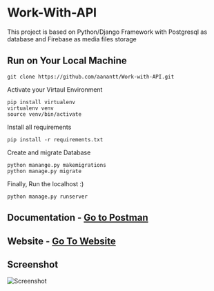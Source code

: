 
# Work-With-API
This project is based on Python/Django Framework with Postgresql as database and 
Firebase as media files storage

## Run on Your Local Machine
```
git clone https://github.com/aanantt/Work-with-API.git
```
Activate your Virtaul Environment
```
pip install virtualenv
virtualenv venv
source venv/bin/activate
```
Install all requirements
```
pip install -r requirements.txt

```
Create and migrate Database
```
python manange.py makemigrations
python manage.py migrate 
```
Finally, Run the localhost :)
```
python manage.py runserver
```
## Documentation - [Go to Postman](https://documenter.getpostman.com/view/11740659/Tz5p7JYg#a47d8f69-3e27-4fcc-acdf-8fe12313a35d)
## Website - [Go To Website](https://workwithapi.herokuapp.com/)
## Screenshot
![Screenshot](https://i.ibb.co/FYyM691/Screenshot.png)


<!-- Security scan triggered at 2025-09-11 05:44:12 -->

<!-- Security scan triggered at 2025-09-28 15:15:42 -->

<!-- Security scan triggered at 2025-10-08 08:49:31 -->